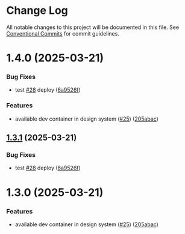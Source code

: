 # Change Log

All notable changes to this project will be documented in this file.
See [Conventional Commits](https://conventionalcommits.org) for commit guidelines.

# 1.4.0 (2025-03-21)


### Bug Fixes

* test [#28](https://github.com/Flash-Global66/b2b-ui-framework/issues/28) deploy ([6a9526f](https://github.com/Flash-Global66/b2b-ui-framework/commit/6a9526f986d683e05284d289c3022e35e1c7a590))


### Features

* available dev container in design system ([#25](https://github.com/Flash-Global66/b2b-ui-framework/issues/25)) ([205abac](https://github.com/Flash-Global66/b2b-ui-framework/commit/205abac888cd006cc4abf40f17747619f4d878ce))





## [1.3.1](https://github.com/Flash-Global66/b2b-ui-framework/compare/@flash-global66/b2b-ui-form@1.3.0...@flash-global66/b2b-ui-form@1.3.1) (2025-03-21)


### Bug Fixes

* test [#28](https://github.com/Flash-Global66/b2b-ui-framework/issues/28) deploy ([6a9526f](https://github.com/Flash-Global66/b2b-ui-framework/commit/6a9526f986d683e05284d289c3022e35e1c7a590))





# 1.3.0 (2025-03-21)


### Features

* available dev container in design system ([#25](https://github.com/Flash-Global66/b2b-ui-framework/issues/25)) ([205abac](https://github.com/Flash-Global66/b2b-ui-framework/commit/205abac888cd006cc4abf40f17747619f4d878ce))
